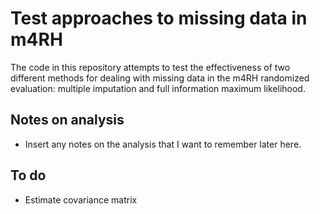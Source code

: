 # Test approaches to missing data in m4RH
The code in this repository attempts to test the effectiveness of two different methods for dealing with missing data in the m4RH randomized evaluation: multiple imputation and full information maximum likelihood.

## Notes on analysis
- Insert any notes on the analysis that I want to remember later here.

## To do
- Estimate covariance matrix
